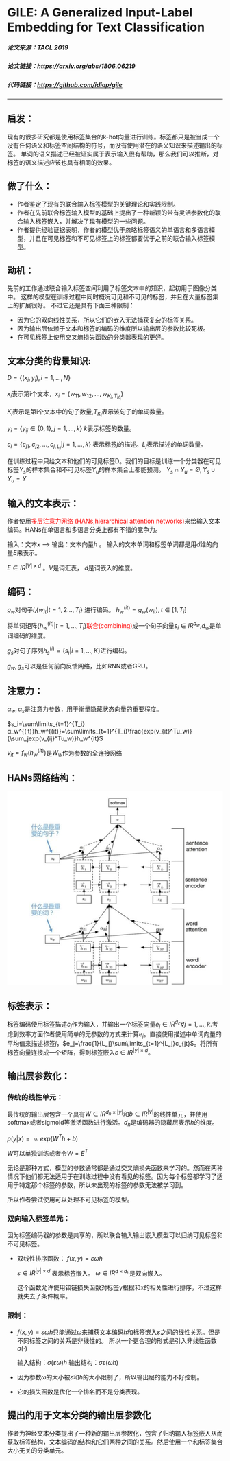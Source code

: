 # GILE: A Generalized Input-Label Embedding for Text Classification

##### 论文来源：TACL 2019 
##### 论文链接：https://arxiv.org/abs/1806.06219
##### 代码链接：https://github.com/idiap/gile

---
## 启发：
现有的很多研究都是使用标签集合的k-hot向量进行训练。标签都只是被当成一个没有任何语义和标签空间结构的符号，而没有使用潜在的语义知识来描述输出的标签。
单词的语义描述已经被证实属于表示输入很有帮助，那么我们可以推断，对标签的语义描述应该也具有相同的效果。

## 做了什么：
- 作者鉴定了现有的联合输入标签模型的关键理论和实践限制。
- 作者在先前联合标签输入模型的基础上提出了一种新颖的带有灵活参数化的联合输入标签嵌入，并解决了现有模型的一些问题。
- 作者提供经验证据表明，作者的模型优于忽略标签语义的单语言和多语言模型，并且在可见标签和不可见标签上的标签都要优于之前的联合输入标签模型。
## 动机：
先前的工作通过联合输入标签空间利用了标签文本中的知识，起初用于图像分类中。 这样的模型在训练过程中同时概况可见和不可见的标签，并且在大量标签集上的扩展很好。 不过它还是具有下面三种限制：
- 因为它的双向线性关系，所以它们的嵌入无法捕获复杂的标签关系。 
- 因为输出层依赖于文本和标签的编码的维度所以输出层的参数比较死板。
- 在可见标签上使用交叉熵损失函数的分类器表现的更好。



## 文本分类的背景知识:
$D = \{(x_i,y_i),i=1,...,N\}$ 

$x_i$表示第i个文本，$x_i=\{w_{11},w_{12},...,w_{K_i,T_{K_i}}\}$ 

$K_i$表示是第i个文本中的句子数量,$T_{K_i}$表示该句子的单词数量。

$y_i=\{y_{ij}∈\{0,1\},j=1,...,k\}$ $k$表示标签的数量。

$c_i=\{c_{j1},c_{j2},...,c_{j,L_j}|j=1,...,k\}$ 表示标签$j$的描述。$L_j$表示描述的单词数量。

在训练过程中只给文本和他们的可见标签D。我们的目标是训练一个分类器在可见标签$Y_s$的样本集合和不可见标签$Y_u$的样本集合上都能预测。  $Y_s∩Y_u=Ø,Y_s∪Y_u=Y$

## 输入的文本表示：
作者使用<font color='red'>多层注意力网络 (HANs,hierarchical attention networks)</font>来给输入文本编码。HANs在单语言和多语言分类上都有不错的竞争力。

输入：文本$x$   -->  输出：文本向量$h$ 。 输入的文本单词和标签单词都是用$d$维的向量$E$来表示。

$E∈IR^{|V|×d}$  。$V$是词汇表， $d$是词嵌入的维度。

## 编码：
$g_w$对句子$i$,$\{w_{it}|t=1,2...,T_i\}$ 进行编码。
$h_{w}^{(it)}=g_w(w_{it}),t∈[1,T_i]$

将单词矩阵$\{h_{w}^{(it)}|t=1,...,T_i\}$<font color='red'>联合(combining)</font>成一个句子向量$s_i∈IR^{d_w}$,$d_w$是单词编码的维度。

$g_s$对句子序列$h_s^{(i)}=\{s_i|i=1,...,K\}$进行编码。

$g_w,g_s$可以是任何前向反馈网络，比如RNN或者GRU。

## 注意力：
$α_w,α_s$是注意力参数，用于衡量隐藏状态向量的重要程度。

$s_i=\sum\limits_{t=1}^{T_i}α_w^{(it)}h_w^{(it)}=\sum\limits_{t=1}^{T_i}\frac{exp(v_{it}^Tu_w)}{\sum_jexp(v_{ij}^Tu_w)}h_w^{it}$

$v_{it}=f_w(h_w^{(it)})$是$W_w$作为参数的全连接网络
## HANs网络结构：
![avatar](images/HANs.jpg)

## 标签表示：
标签编码使用标签描述$c_j$作为输入，并输出一个标签向量$e_j∈IR^{d_c} ∀j=1,...,k.$考虑到效率方面作者使用简单的无参数的方式来计算$e_j$。直接使用描述中单词向量的平均值来描述标签$j$，$e_j=\frac{1}{L_j}\sum\limits_{t=1}^{L_j}c_{jt}$。将所有标签向量连接成一个矩阵，得到标签嵌入$ε∈IR^{|y|×d}$。

## 输出层参数化：

### 传统的线性单元：
最传统的输出层包含一个具有$W∈IR^{d_h×|y|}$和$b∈IR^{|y|}$的线性单元，并使用softmax或者sigmoid等激活函数进行激活。$d_h$是编码器的隐藏层表示$h$的维度。

$p(y|x)=∝exp(W^Th+b)$

$W$可以单独训练或者令$W=E^T$

无论是那种方式，模型的参数通常都是通过交叉熵损失函数来学习的。然而在两种情况下他们都无法适用于在训练过程中没有看见的标签。因为每个标签都学习了适用于特定那个标签的参数，所以未出现的标签的参数无法被学习到。

所以作者尝试使用可以处理不可见标签的模型。


### 双向输入标签单元：
因为标签编码器的参数是共享的，所以联合输入输出嵌入模型可以归纳可见标签和不可见标签。
- 双线性排序函数：
  $f(x,y)=εωh$

  $ε∈IR^{|y|×d}$ 表示标签嵌入。
  $ω∈IR^{d×d_h}$是双向嵌入。

  这个函数允许使用铰链损失函数对标签y根据和x的相关性进行排序，不过这样就失去了条件概率。
### 限制：
- $f(x,y)=εωh$只能通过$ω$来捕获文本编码$h$和标签嵌入$ε$之间的线性关系。但是不同标签之间的关系是非线性的。 所以一个更合理的形式是引入非线性函数$σ(·)$
  
    输入结构：$σ(εω)h$
    输出结构：$σε(ωh)$

- 因为参数$ω$的大小被$ε$和$h$的大小限制了，所以输出层的能力不好控制。
- 它的损失函数是优化一个排名而不是分类表现。

## 提出的用于文本分类的输出层参数化
作者为神经文本分类提出了一种新的输出层参数化，包含了归纳输入标签嵌入从而获取标签结构，文本编码的结构和它们两种之间的关系。然后使用一个和标签集合大小无关的分类单元。